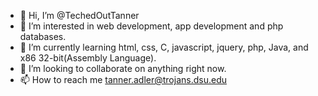 - 👋 Hi, I’m @TechedOutTanner
- 👀 I’m interested in web development, app development and php databases.
- 🌱 I’m currently learning html, css, C, javascript, jquery, php, Java, and x86 32-bit(Assembly Language).
- 💞️ I’m looking to collaborate on anything right now.
- 📫 How to reach me tanner.adler@trojans.dsu.edu

<!---
TechedOutTanner/TechedOutTanner is a ✨ special ✨ repository because its `README.md` (this file) appears on your GitHub profile.
You can click the Preview link to take a look at your changes.
--->
